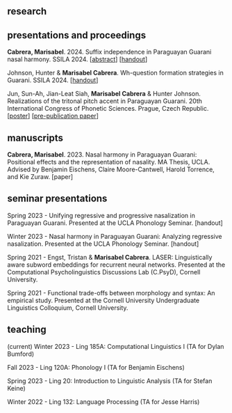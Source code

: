 ## research

## presentations and proceedings

**Cabrera, Marisabel**. 2024. Suffix independence in Paraguayan Guarani nasal harmony. SSILA 2024. [<a href="/assets/cabrera-ssila2024-abstract.pdf" target="_blank">abstract</a>] [<a href="/assets/cabrera-ssila2024-handout2.pdf" target="_blank">handout</a>]

Johnson, Hunter & **Marisabel Cabrera**. Wh-question formation strategies in Guarani. SSILA 2024. [<a href="/assets/wh-ssila2024-handout.pdf" target="_blank">handout</a>]

Jun, Sun-Ah, Jian-Leat Siah, **Marisabel Cabrera** & Hunter Johnson. Realizations of the tritonal pitch accent in Paraguayan Guarani. 20th International Congress of Phonetic Sciences. Prague, Czech Republic. [<a href="/assets/jun-siah-cabrera-johnson-poster.pdf" target="_blank">poster</a>] [<a href="/assets/jun-siah-cabrera-johnson-paper.pdf" target="_blank">pre-publication paper</a>]

## manuscripts

**Cabrera, Marisabel**. 2023. Nasal harmony in Paraguayan Guarani: Positional effects and the representation of nasality. MA Thesis, UCLA. Advised by Benjamin Eischens, Claire Moore-Cantwell, Harold Torrence, and Kie Zuraw. [paper]

## seminar presentations

Spring 2023 - Unifying regressive and progressive nasalization in Paraguayan Guarani. Presented at the UCLA Phonology Seminar. [handout]

Winter 2023 - Nasal harmony in Paraguayan Guarani: Analyzing regressive nasalization. Presented at the UCLA Phonology Seminar. [handout]

Spring 2021 - Engst, Tristan & **Marisabel Cabrera**. LASER: Linguistically aware subword embeddings for recurrent neural networks. Presented at the Computational Psycholinguistics Discussions Lab (C.PsyD), Cornell University. 

Spring 2021 - Functional trade-offs between morphology and syntax: An empirical study. Presented at the Cornell University Undergraduate Linguistics Colloquium, Cornell University. 

## teaching

(current) Winter 2023 - Ling 185A: Computational Linguistics I (TA for Dylan Bumford)

Fall 2023 - Ling 120A: Phonology I (TA for Benjamin Eischens)

Spring 2023 - Ling 20: Introduction to Linguistic Analysis (TA for Stefan Keine)

Winter 2022 - Ling 132: Language Processing (TA for Jesse Harris)
